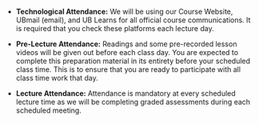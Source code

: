 - **Technological Attendance:** We will be using our Course Website, UBmail (email), and UB Learns for all official course communications. It is required that you check these platforms each lecture day. 

- **Pre-Lecture Attendance:** Readings and some pre-recorded lesson videos will be given out before each class day. You are expected to complete this preparation material in its entirety before your scheduled class time. This is to ensure that you are ready to participate with all class time work that day.

- **Lecture Attendance:** Attendance is mandatory at every scheduled lecture time as we will be completing graded assessments during each scheduled meeting.
